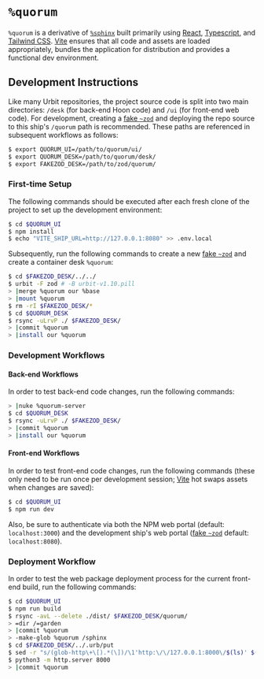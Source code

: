 # `%quorum` #

`%quorum` is a derivative of [`%sphinx`][sphinx] built primarily using [React],
[Typescript], and [Tailwind CSS]. [Vite] ensures that all code and assets are
loaded appropriately, bundles the application for distribution and provides a
functional dev environment.

## Development Instructions ##

Like many Urbit repositories, the project source code is split into two main
directories: `/desk` (for back-end Hoon code) and `/ui` (for front-end web
code). For development, creating a [fake `~zod`][fakezod] and deploying the
repo source to this ship's `/quorum` path is recommended. These paths are
referenced in subsequent workflows as follows:

```bash
$ export QUORUM_UI=/path/to/quorum/ui/
$ export QUORUM_DESK=/path/to/quorum/desk/
$ export FAKEZOD_DESK=/path/to/zod/quorum/
```

### First-time Setup ###

The following commands should be executed after each fresh clone of the project
to set up the development environment:

```bash
$ cd $QUORUM_UI
$ npm install
$ echo "VITE_SHIP_URL=http://127.0.0.1:8080" >> .env.local
```

Subsequently, run the following commands to create a new [fake `~zod`][fakezod]
and create a container desk `%quorum`:

```bash
$ cd $FAKEZOD_DESK/../../
$ urbit -F zod # -B urbit-v1.10.pill
> |merge %quorum our %base
> |mount %quorum
$ rm -rI $FAKEZOD_DESK/*
$ cd $QUORUM_DESK
$ rsync -uLrvP ./ $FAKEZOD_DESK/
> |commit %quorum
> |install our %quorum
```

### Development Workflows ###

#### Back-end Workflows ####

In order to test back-end code changes, run the following commands:

```bash
> |nuke %quorum-server
$ cd $QUORUM_DESK
$ rsync -uLrvP ./ $FAKEZOD_DESK/
> |commit %quorum
> |install our %quorum
```

#### Front-end Workflows ####

In order to test front-end code changes, run the following commands
(these only need to be run once per development session; [Vite] hot swaps
assets when changes are saved):

```bash
$ cd $QUORUM_UI
$ npm run dev
```

Also, be sure to authenticate via both the NPM web portal (default:
`localhost:3000`) and the development ship's web portal ([fake `~zod`][fakezod]
default: `localhost:8080`).

### Deployment Workflow ###

In order to test the web package deployment process for the current
front-end build, run the following commands:

```bash
$ cd $QUORUM_UI
$ npm run build
$ rsync -avL --delete ./dist/ $FAKEZOD_DESK/quorum/
> =dir /=garden
> |commit %quorum
> -make-glob %quorum /sphinx
$ cd $FAKEZOD_DESK/../.urb/put
$ sed -r "s/(glob-http\+\[).*(\])/\1'http:\/\/127.0.0.1:8000\/$(ls)' $(ls | sed -r 's/glob-(.*)\.glob/\1/g')\2/g" -i ../../quorum/desk.docket-0
$ python3 -m http.server 8000
> |commit %quorum
```


[sphinx]: https://github.com/arthyn/sphinx
[fakezod]: https://developers.urbit.org/guides/core/environment#development-ships
[react]: https://reactjs.org/
[typescript]: https://www.typescriptlang.org/
[tailwind css]: https://tailwindcss.com/
[vite]: https://vitejs.dev/
